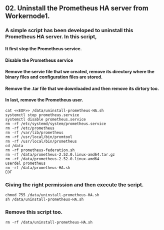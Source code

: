 ## 02. Uninstall the Prometheus HA server from Workernode1.
### 
### A simple script has been developed to uninstall this Prometheus HA server. In this script, 
#### It first stop the Prometheus service.
#### Disable the Prometheus service
#### Remove the servie file that we created, remove its directory where the binary files and configuration files are stored.
#### Remove the .tar file that we downloaded and then remove its dirtory too.
#### In last, remove the Prometheus user.
```
cat <<EOF>> /data/uninstall-prometheus-HA.sh
systemctl stop prometheus.service
systemctl disable prometheus.service
rm -rf /etc/systemd/system/prometheus.service
rm -rf /etc/prometheus
rm -rf /var/lib/prometheus
rm -rf /usr/local/bin/promtool
rm -rf /usr/local/bin/prometheus
cd /data
rm -rf prometheus-federation.sh
rm -rf /data/prometheus-2.52.0.linux-amd64.tar.gz
rm -rf /data/prometheus-2.52.0.linux-amd64
userdel prometheus
rm -rf /data/prometheus-HA.sh
EOF
```

### Giving the right permission and then execute the script.
```
chmod 755 /data/uninstall-prometheus-HA.sh
sh /data/uninstall-prometheus-HA.sh
```
### Remove this script too.
```
rm -rf /data/uninstall-prometheus-HA.sh
```
